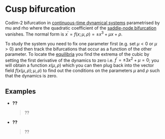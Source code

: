 # Cusp bifurcation 
Codim-2 bifurcation in [continuous-time dynamical systems](ContinuousTimeSystem.md) parametrised by mu and rho where the quadratic coefficient of the [saddle-node bifurcation](SaddleNodeBifurcation.md) vanishes. 
The normal form is $x^{'}=f(x;\mu,\rho)=\pm x^3 +\mu x + \rho$. 

To study the system you need to fix one parameter first (e.g. set $\mu<0$ or $\mu>0$) and then track the bifurcations that occur as a function of the other parameter.
To locate the [equilibria](Equilibrium.md) you find the extrema of the cubic by setting the first derivative of the dynamics to zero i.e. $f^{'}=\pm3x^2 + \mu=0$; you will obtain a function $x(\mu,\rho)$ which you can then plug back into the vector field $f(x(\mu,\rho);\mu,\rho)$ to find out the conditions on the parameters $\mu$ and $\rho$ such that the dynamics is zero.

## Examples
* __??__
  > ??

* __??__
  > ??
